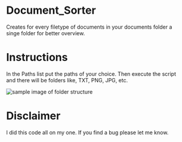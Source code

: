 # Document_Sorter
Creates for every filetype of documents in your documents folder a</br>
singe folder for better overview. 

# Instructions
In the Paths list put the paths of your choice. Then execute the script</br>
and there will be folders like, TXT, PNG, JPG, etc.

![sample image of folder structure](http://moritz-timpe.de/git.png)


# Disclaimer
I did this code all on my one. If you find a bug please let me know.
